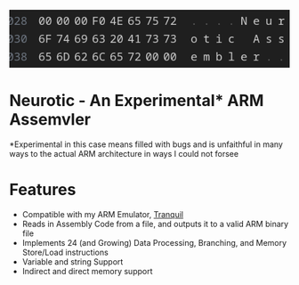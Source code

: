 ![Neurotic Assembler](hello_hex.png)
# Neurotic - An Experimental* ARM Assemvler
*Experimental in this case means filled with bugs and is unfaithful in many ways to the actual ARM architecture in ways I could not forsee
# Features
- Compatible with my ARM Emulator, [Tranquil](https://github.com/power-emma/Tranquil)
- Reads in Assembly Code from a file, and outputs it to a valid ARM binary file
- Implements 24 (and Growing) Data Processing, Branching, and Memory Store/Load instructions
- Variable and string Support
- Indirect and direct memory support